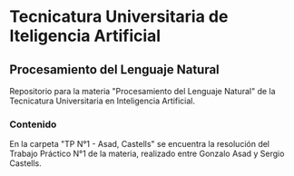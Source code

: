 # Tecnicatura Universitaria de Iteligencia Artificial
## Procesamiento del Lenguaje Natural
Repositorio para la materia "Procesamiento del Lenguaje Natural" de la Tecnicatura Universitaria en Inteligencia Artificial.
### Contenido
En la carpeta "TP N°1 - Asad, Castells" se encuentra la resolución del Trabajo Práctico N°1 de la materia, realizado entre Gonzalo Asad y Sergio Castells.
